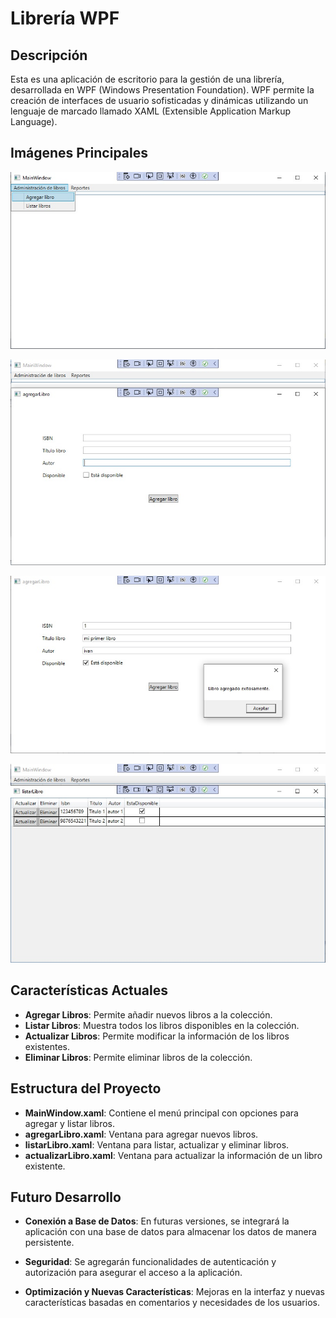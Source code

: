 # Librería WPF

## Descripción

Esta es una aplicación de escritorio para la gestión de una librería, desarrollada en WPF (Windows Presentation Foundation). WPF permite la creación de interfaces de usuario sofisticadas y dinámicas utilizando un lenguaje de marcado llamado XAML (Extensible Application Markup Language).

## Imágenes Principales

![Vista previa de la aplicación - Pantalla Principal](screen1.jpg)

![Vista previa de la aplicación - Agregar Libro](screen2.jpg)

![Vista previa de la aplicación - Libro Agregado](screen3.jpg)

![Vista previa de la aplicación - Listar Libro](screen4.jpg)

## Características Actuales

- **Agregar Libros**: Permite añadir nuevos libros a la colección.
- **Listar Libros**: Muestra todos los libros disponibles en la colección.
- **Actualizar Libros**: Permite modificar la información de los libros existentes.
- **Eliminar Libros**: Permite eliminar libros de la colección.
## Estructura del Proyecto
- **MainWindow.xaml**: Contiene el menú principal con opciones para agregar y listar libros.
- **agregarLibro.xaml**: Ventana para agregar nuevos libros.
- **listarLibro.xaml**: Ventana para listar, actualizar y eliminar libros.
- **actualizarLibro.xaml**: Ventana para actualizar la información de un libro existente.

## Futuro Desarrollo

- **Conexión a Base de Datos**: En futuras versiones, se integrará la aplicación con una base de datos para almacenar los datos de manera persistente.
- **Seguridad**: Se agregarán funcionalidades de autenticación y autorización para asegurar el acceso a la aplicación.

- **Optimización y Nuevas Características**: Mejoras en la interfaz y nuevas características basadas en comentarios y necesidades de los usuarios.
